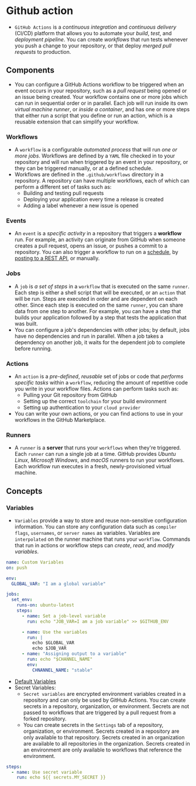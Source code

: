 # Github action

- `GitHub Actions` is a *continuous integration* and *continuous delivery* (CI/CD) platform that allows you to automate your *build*, *test*, and *deployment pipeline*. You can create *workflows* that run tests whenever you push a change to your repository, or that deploy *merged pull requests* to production.

## Components

- You can configure a GitHub Actions workflow to be triggered when an event occurs in your repository, such as a *pull request* being opened or an issue being created. Your workflow contains one or more jobs which can run in sequential order or in parallel. Each job will run inside its own *virtual machine runner*, or *inside a container*, and has one or more steps that either run a script that you define or run an action, which is a reusable extension that can simplify your workflow.

### Workflows

- A `workflow` is a configurable *automated process* that will run *one or more jobs*. Workflows are defined by a `YAML` file checked in to your repository and will run when triggered by an event in your repository, or they can be triggered manually, or at a defined schedule.
- Workflows are defined in the `.github/workflows` directory in a repository. A repository can have multiple workflows, each of which can perform a different set of tasks such as:
  - Building and testing pull requests
  - Deploying your application every time a release is created
  - Adding a label whenever a new issue is opened

### Events

- An `event` is a *specific activity* in a repository that triggers a **workflow** run. For example, an activity can originate from GitHub when someone creates a pull request, opens an issue, or pushes a commit to a repository. You can also trigger a workflow to run on a [schedule](https://docs.github.com/en/actions/using-workflows/events-that-trigger-workflows#schedule), by [posting to a REST API](https://docs.github.com/en/rest/repos/repos#create-a-repository-dispatch-event), or manually.

### Jobs

- A `job` is *a set of steps* in a `workflow` that is executed on the same `runner`. Each step is either a shell script that will be executed, or an `action` that will be run. Steps are executed in order and are dependent on each other. Since each step is executed on the same `runner`, you can share data from one step to another. For example, you can have a step that builds your application followed by a step that tests the application that was built.
- You can configure a job's dependencies with other jobs; by default, jobs have no dependencies and run in parallel. When a job takes a dependency on another job, it waits for the dependent job to complete before running.

### Actions

- An `action` is a *pre-defined*, *reusable* set of jobs or code that *performs specific tasks* within a `workflow`, reducing the amount of repetitive code you write in your workflow files. Actions can perform tasks such as:
  - Pulling your Git repository from GitHub
  - Setting up the correct `toolchain` for your build environment
  - Setting up authentication to your `cloud provider`
- You can write your own actions, or you can find actions to use in your workflows in the GitHub Marketplace.

### Runners

- A `runner` is a **server** that runs your `workflows` when they're triggered. Each `runner` can run a single job at a time. GitHub provides *Ubuntu Linux*, *Microsoft Windows*, and *macOS* runners to run your workflows. Each workflow run executes in a fresh, newly-provisioned virtual machine.

## Concepts

### Variables

- `Variables` provide a way to store and reuse non-sensitive configuration information. You can store any configuration data such as `compiler flags`, `usernames`, or `server names` as variables. Variables are `interpolated` on the runner machine that runs your `workflow`. Commands that run in actions or workflow steps can *create*, *read*, and *modify variables*.

```yaml
name: Custom Variables
on: push

env:
  GLOBAL_VAR: "I am a global variable"

jobs:
  set_env:
    runs-on: ubuntu-latest
    steps:
      - name: Set a job-level variable
        run: echo "JOB_VAR=I am a job variable" >> $GITHUB_ENV

      - name: Use the variables
        run: |
          echo $GLOBAL_VAR
          echo $JOB_VAR
      - name: "Assigning output to a variable"
        run: echo "$CHANNEL_NAME"
        env:
          CHNANNEL_NAME: "stable"
```

- [Default Variables](https://docs.github.com/en/actions/reference/workflows-and-actions/variables)
- Secret Variables:
  - `Secret variables` are encrypted environment variables created in a repository and can only be used by GitHub Actions. You can create secrets in a repository, organization, or environment. Secrets are not passed to workflows that are triggered by a pull request from a forked repository.
  - You can create secrets in the `Settings` tab of a repository, organization, or environment. Secrets created in a repository are only available to that repository. Secrets created in an organization are available to all repositories in the organization. Secrets created in an environment are only available to workflows that reference the environment.

```yaml
steps:
  - name: Use secret variable
    run: echo ${{ secrets.MY_SECRET }}
```
